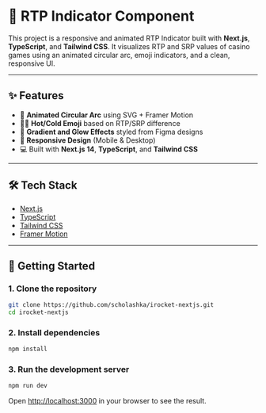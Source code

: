 # 🎰 RTP Indicator Component

This project is a responsive and animated RTP Indicator built with **Next.js**, **TypeScript**, and **Tailwind CSS**. It visualizes RTP and SRP values of casino games using an animated circular arc, emoji indicators, and a clean, responsive UI.

---

## ✨ Features

-   🔁 **Animated Circular Arc** using SVG + Framer Motion
-   🧊🔥 **Hot/Cold Emoji** based on RTP/SRP difference
-   🎨 **Gradient and Glow Effects** styled from Figma designs
-   📱 **Responsive Design** (Mobile & Desktop)
-   💻 Built with **Next.js 14**, **TypeScript**, and **Tailwind CSS**

---

## 🛠 Tech Stack

-   [Next.js](https://nextjs.org/)
-   [TypeScript](https://www.typescriptlang.org/)
-   [Tailwind CSS](https://tailwindcss.com/)
-   [Framer Motion](https://www.framer.com/motion/)

---

## 🚀 Getting Started

### 1. Clone the repository

```bash
git clone https://github.com/scholashka/irocket-nextjs.git
cd irocket-nextjs
```

### 2. Install dependencies

```bash
npm install
```

### 3. Run the development server

```bash
npm run dev
```

Open [http://localhost:3000](http://localhost:3000) in your browser to see the result.
